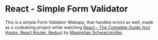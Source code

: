 # React - Simple Form Validator

This is a simple Form Validator Webapp, that handles errors as well, made as a codealong project while watching [React - The Complete Guide (incl Hooks, React Router, Redux)](https://www.udemy.com/course/react-the-complete-guide-incl-redux/) by [Maximilian Schwarzmüller](https://www.udemy.com/user/maximilian-schwarzmuller/).
